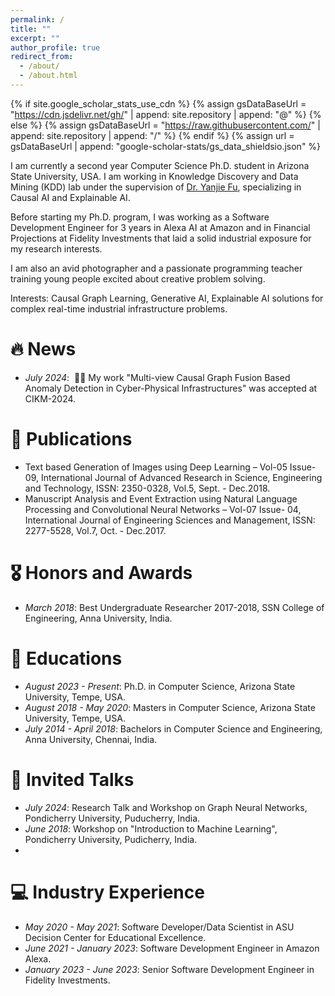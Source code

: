 ```yaml
---
permalink: /
title: ""
excerpt: ""
author_profile: true
redirect_from: 
  - /about/
  - /about.html
---
```


{% if site.google_scholar_stats_use_cdn %}
{% assign gsDataBaseUrl = "https://cdn.jsdelivr.net/gh/" | append: site.repository | append: "@" %}
{% else %}
{% assign gsDataBaseUrl = "https://raw.githubusercontent.com/" | append: site.repository | append: "/" %}
{% endif %}
{% assign url = gsDataBaseUrl | append: "google-scholar-stats/gs_data_shieldsio.json" %}

<span class='anchor' id='about-me'></span>

I am currently a second year Computer Science Ph.D. student in Arizona State University, USA. I am working in Knowledge Discovery and Data Mining (KDD) lab under the supervision of [Dr. Yanjie Fu](https://www.yanjiefu.com), specializing in Causal AI and Explainable AI.

Before starting my Ph.D. program, I was working as a Software Development Engineer for 3 years in Alexa AI at Amazon and in Financial Projections at Fidelity Investments that laid a solid industrial exposure for my research interests.

I am also an avid photographer and a passionate programming teacher training young people excited about creative problem solving.

Interests: Causal Graph Learning, Generative AI, Explainable AI solutions for complex real-time industrial infrastructure problems.


# 🔥 News
- *July 2024*: &nbsp;🎉🎉 My work "Multi-view Causal Graph Fusion Based Anomaly Detection in
Cyber-Physical Infrastructures" was accepted at CIKM-2024.

# 📝 Publications 

- Text based Generation of Images using Deep Learning – Vol-05 Issue-09, International Journal of Advanced Research in Science, Engineering and Technology, ISSN: 2350-0328, Vol.5, Sept. - Dec.2018.
- Manuscript Analysis and Event Extraction using Natural Language Processing and Convolutional Neural Networks – Vol-07 Issue- 04, International Journal of Engineering Sciences and Management, ISSN: 2277-5528, Vol.7, Oct. - Dec.2017.

<!-- <div class='paper-box'><div class='paper-box-image'><div><div class="badge">CVPR 2016</div><img src='images/500x300.png' alt="sym" width="100%"></div></div>
<div class='paper-box-text' markdown="1">

[Deep Residual Learning for Image Recognition](https://openaccess.thecvf.com/content_cvpr_2016/papers/He_Deep_Residual_Learning_CVPR_2016_paper.pdf)

**Kaiming He**, Xiangyu Zhang, Shaoqing Ren, Jian Sun

[**Project**](https://scholar.google.com/citations?view_op=view_citation&hl=zh-CN&user=DhtAFkwAAAAJ&citation_for_view=DhtAFkwAAAAJ:ALROH1vI_8AC) <strong><span class='show_paper_citations' data='DhtAFkwAAAAJ:ALROH1vI_8AC'></span></strong>
- Lorem ipsum dolor sit amet, consectetur adipiscing elit. Vivamus ornare aliquet ipsum, ac tempus justo dapibus sit amet. 
</div>
</div>

- [Lorem ipsum dolor sit amet, consectetur adipiscing elit. Vivamus ornare aliquet ipsum, ac tempus justo dapibus sit amet](https://github.com), A, B, C, **CVPR 2020** -->

# 🎖 Honors and Awards
- *March 2018*: Best Undergraduate Researcher 2017-2018, SSN College of Engineering, Anna University, India. 

# 📖 Educations
- *August 2023 - Present*: Ph.D. in Computer Science, Arizona State University, Tempe, USA. 
- *August 2018 - May 2020*: Masters in Computer Science, Arizona State University, Tempe, USA.
- *July 2014 - April 2018*: Bachelors in Computer Science and Engineering, Anna University, Chennai, India. 

# 💬 Invited Talks
- *July 2024*: Research Talk and Workshop on Graph Neural Networks, Pondicherry University, Puducherry, India.
- *June 2018*: Workshop on "Introduction to Machine Learning", Pondicherry University, Pudicherry, India.
- 
# 💻 Industry Experience
- *May 2020 - May 2021*: Software Developer/Data Scientist in ASU Decision Center for Educational Excellence.
- *June 2021 - January 2023*: Software Development Engineer in Amazon Alexa.
- *January 2023 - June 2023*: Senior Software Development Engineer in Fidelity Investments.
